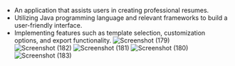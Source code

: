 - An application that assists users in creating professional resumes.
- Utilizing Java programming language and relevant frameworks to build a user-friendly interface.
- Implementing features such as template selection, customization options, and export functionality.
![Screenshot (179)](https://github.com/user-attachments/assets/f6c5f476-f662-4ca1-9cba-8d1037552577)
![Screenshot (182)](https://github.com/user-attachments/assets/1ddab8db-42e8-4b1e-b544-662d54289208)
![Screenshot (181)](https://github.com/user-attachments/assets/4bd3351f-4696-4788-8f04-1e42dfa070a1)
![Screenshot (180)](https://github.com/user-attachments/assets/9f081012-9405-4bb3-8975-f7f0330aad12)
![Screenshot (183)](https://github.com/user-attachments/assets/5d352684-d8f6-4ace-a93a-a0ec45a1db9b)
